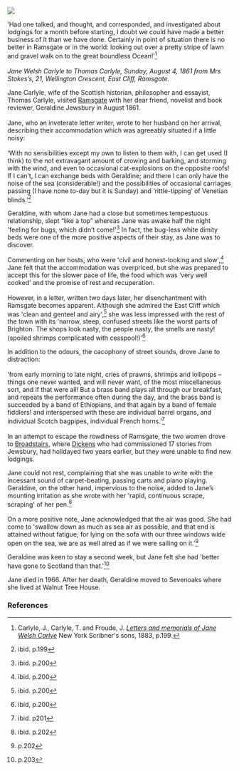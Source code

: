 <a href="https://juncture-digital.org"><img src="https://juncture-digital.org/images/ve-button.png"></a>
<param ve-config title="Jane Welsh Carlyle (1801–1866) and Geraldine Jewsbury (1812-1880)" author="Michelle Crowther" layout="vtl" banner="https://upload.wikimedia.org/wikipedia/commons/3/33/Ramsgate_Sands.jpg">

<param ve-entity eid="Q922739" aliases="Broadstairs">
<param ve-entity eid="Q736439" aliases="Ramsgate">
<param ve-entity eid="Q939838" aliases="Sevenoaks">

‘Had one talked, and thought, and corresponded, and investigated about lodgings for a month before starting, I doubt we could have made a better business of it than we have done. Certainly in point of situation there is no better in Ramsgate or in the world: looking out over a pretty stripe of lawn and gravel walk on to the great boundless Ocean!’[^ref1]
<br><br>
_Jane Welsh Carlyle to Thomas Carlyle, Sunday, August 4, 1861 from Mrs Stokes’s, 21, Wellington Crescent, East Cliff, Ramsgate._

Jane Carlyle, wife of the Scottish historian, philosopher and essayist, Thomas Carlyle, visited [Ramsgate](/19c/19c-ramsgate) with her dear friend, novelist and book reviewer, Geraldine Jewsbury in August 1861. 
<br><br>
Jane, who an inveterate letter writer, wrote to her husband on her arrival, describing their accommodation which was agreeably situated if a little noisy:
<br><br>
‘With no sensibilities except my own to listen to them with, I can get used (I think) to the not extravagant amount of crowing and barking, and storming with the wind, and even to occasional cat-explosions on the opposite roofs! If I can’t, I can exchange beds with Geraldine; and there I can only have the noise of the sea (considerable!) and the possibilities of occasional carriages passing (I have none to-day but it is Sunday) and ‘rittle-tipping’ of Venetian blinds.’[^ref2]
<param ve-image url="https://upload.wikimedia.org/wikipedia/commons/b/bf/Jane_Welsh_Carlyle%2C_ca._1856.jpg" label="Jane Welsh Carlyle, c. 1856" attribution="Mrs. Paulet, Public domain, via Wikimedia Commons">

Geraldine, with whom Jane had a close but sometimes tempestuous relationship, slept “like a top” whereas Jane was awake half the night 'feeling for bugs, which didn’t come!'[^ref3] In fact, the bug-less white dimity beds were one of the more positive aspects of their stay, as Jane was to discover. 
<param ve-image url="https://upload.wikimedia.org/wikipedia/commons/7/74/Geraldine_Jewsbury.jpg" label="Geraldine Jewsbury, 1880" attribution="Public domain, via Wikimedia Commons">

Commenting on her hosts, who were 'civil and honest-looking and slow',[^ref4] Jane felt that the accommodation was overpriced, but she was prepared to accept this for the slower pace of life, the food which was ‘very well cooked’ and the promise of rest and recuperation.
<br><br>
However, in a letter, written two days later, her disenchantment with Ramsgate becomes apparent. Although she admired the East Cliff which was 'clean and genteel and airy',[^ref5] she was less impressed with the rest of the town with its 'narrow, steep, confused streets like the worst parts of Brighton. The shops look nasty, the people nasty, the smells are nasty! (spoiled shrimps complicated with cesspool!)'[^ref6]
<param ve-image url="https://stor.artstor.org/stor/47ed345c-3d26-4e7f-a46e-3bdc267e68f4" label="East Cliff Promenade" attribution="Kent Maps Online Collection">

In addition to the odours, the cacophony of street sounds, drove Jane to distraction: 
<br><br>
‘from early morning to late night, cries of prawns, shrimps and lollipops – things one never wanted, and will never want, of the most miscellaneous sort, and if that were all! But a brass band plays all through our breakfast, and repeats the performance often during the day, and the brass band is succeeded by a band of Ethiopians, and that again by a band of female fiddlers! and interspersed with these are individual barrel organs, and individual Scotch bagpipes, individual French horns.’[^ref7]
<br><br>
In an attempt to escape the rowdiness of Ramsgate, the two women drove to [Broadstairs](/19c/19c-broadstair), where [Dickens](/dickens/dickens-broadstairs) who had commissioned 17 stories from Jewsbury, had holidayed two years earlier, but they were unable to find new lodgings. 

Jane could not rest, complaining that she was unable to write with the incessant sound of carpet-beating, passing carts and piano playing. Geraldine, on the other hand, impervious to the noise, added to Jane’s mounting irritation as she wrote with her 'rapid, continuous scrape, scraping' of her pen.[^ref8] 
<br><br>
On a more positive note, Jane acknowledged that the air was good. She had come to 'swallow down as much as sea air as possible, and that end is attained without fatigue; for lying on the sofa with our three windows wide open on the sea, we are as well aired as if we were sailing on it.’[^ref9]

Geraldine was keen to stay a second week, but Jane felt she had 'better have gone to Scotland than that.'[^ref10]

Jane died in 1966. After her death, Geraldine moved to Sevenoaks where she lived at Walnut Tree House.

### References

[^ref1]: Carlyle, J., Carlyle, T. and Froude, J. [_Letters and memorials of Jane Welsh Carlye_](https://archive.org/details/LettersAndMemorialsofJaneWelshCarlyleVol1/mode/2up) New York Scribner's sons, 1883, p.199.
[^ref2]: ibid. p.199
[^ref3]: ibid. p.200
[^ref4]: ibid. p.200
[^ref5]: ibid. p.200
[^ref6]: ibid, p.200
[^ref7]: ibid. p201
[^ref8]: ibid. p.202
[^ref9]: p.202
[^ref10]: p.203
